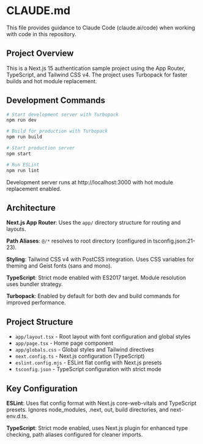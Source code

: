 # CLAUDE.md

This file provides guidance to Claude Code (claude.ai/code) when working with code in this repository.

## Project Overview

This is a Next.js 15 authentication sample project using the App Router, TypeScript, and Tailwind CSS v4. The project uses Turbopack for faster builds and hot module replacement.

## Development Commands

```bash
# Start development server with Turbopack
npm run dev

# Build for production with Turbopack
npm run build

# Start production server
npm start

# Run ESLint
npm run lint
```

Development server runs at http://localhost:3000 with hot module replacement enabled.

## Architecture

**Next.js App Router**: Uses the `app/` directory structure for routing and layouts.

**Path Aliases**: `@/*` resolves to root directory (configured in tsconfig.json:21-23).

**Styling**: Tailwind CSS v4 with PostCSS integration. Uses CSS variables for theming and Geist fonts (sans and mono).

**TypeScript**: Strict mode enabled with ES2017 target. Module resolution uses bundler strategy.

**Turbopack**: Enabled by default for both dev and build commands for improved performance.

## Project Structure

- `app/layout.tsx` - Root layout with font configuration and global styles
- `app/page.tsx` - Home page component
- `app/globals.css` - Global styles and Tailwind directives
- `next.config.ts` - Next.js configuration (TypeScript)
- `eslint.config.mjs` - ESLint flat config with Next.js presets
- `tsconfig.json` - TypeScript configuration with strict mode

## Key Configuration

**ESLint**: Uses flat config format with Next.js core-web-vitals and TypeScript presets. Ignores node_modules, .next, out, build directories, and next-env.d.ts.

**TypeScript**: Strict mode enabled, uses Next.js plugin for enhanced type checking, path aliases configured for cleaner imports.
